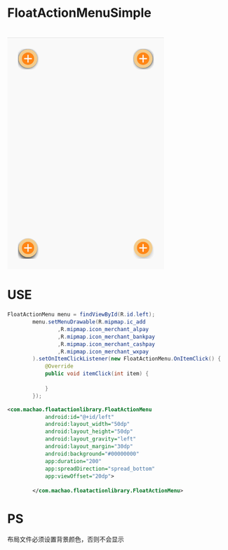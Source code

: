 # FloatActionMenuSimple
![](https://raw.githubusercontent.com/machao0727/FloatActionMenuSimple/master/simplegif/GIF.gif)
</br>
</br>
USE
====
```java
FloatActionMenu menu = findViewById(R.id.left);
        menu.setMenuDrawable(R.mipmap.ic_add
                ,R.mipmap.icon_merchant_alpay
                ,R.mipmap.icon_merchant_bankpay
                ,R.mipmap.icon_merchant_cashpay
                ,R.mipmap.icon_merchant_wxpay
        ).setOnItemClickListener(new FloatActionMenu.OnItemClick() {
            @Override
            public void itemClick(int item) {

            }
        });
```
```xml
<com.machao.floatactionlibrary.FloatActionMenu
            android:id="@+id/left"
            android:layout_width="50dp"
            android:layout_height="50dp"
            android:layout_gravity="left"
            android:layout_margin="30dp"
            android:background="#00000000"
            app:duration="200"
            app:spreadDirection="spread_bottom"
            app:viewOffset="20dp">

        </com.machao.floatactionlibrary.FloatActionMenu>
```
PS
===
布局文件必须设置背景颜色，否则不会显示
